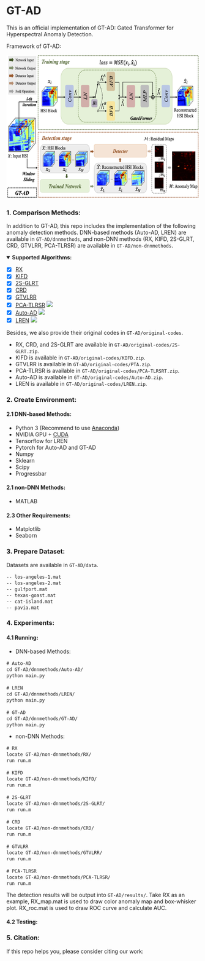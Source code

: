 # GT-AD

This is an official implementation of GT-AD: Gated Transformer for Hyperspectral Anomaly Detection.

Framework of GT-AD:

<img src="framework.png" width=600 height=375>

### 1. Comparison Methods:

In addition to GT-AD, this repo includes the implementation of the following anomaly detection methods. DNN-based methods (Auto-AD, LREN) are available in `GT-AD/dnnmethods`, and non-DNN methods (RX, KIFD, 2S-GLRT, CRD, GTVLRR, PCA-TLRSR) are available in `GT-AD/non-dnnmethods`.

<details open>
<summary><b>Supported Algorithms:</b></summary>

* [x] [RX](https://ieeexplore.ieee.org/stamp/stamp.jsp?tp=&arnumber=60107)
* [x] [KIFD](https://ieeexplore.ieee.org/stamp/stamp.jsp?tp=&arnumber=8833502)
* [x] [2S-GLRT](https://ieeexplore.ieee.org/stamp/stamp.jsp?tp=&arnumber=9404853)
* [x] [CRD](https://ieeexplore.ieee.org/stamp/stamp.jsp?tp=&arnumber=6876207)
* [x] [GTVLRR](https://ieeexplore.ieee.org/stamp/stamp.jsp?tp=&arnumber=8833518)
* [x] [PCA-TLRSR](https://ieeexplore.ieee.org/stamp/stamp.jsp?tp=&arnumber=9781337)  [![](https://img.shields.io/badge/-Github-blue)](https://github.com/MinghuaWang123/PCA-TLRSR)
* [x] [Auto-AD](https://ieeexplore.ieee.org/stamp/stamp.jsp?tp=&arnumber=9382262) [![](https://img.shields.io/badge/-Github-blue)](https://github.com/RSIDEA-WHU2020/Auto-AD)
* [x] [LREN](https://ojs.aaai.org/index.php/AAAI/article/view/16536)  [![](https://img.shields.io/badge/-Github-blue)](https://github.com/xdjiangkai/LREN)

</details>
  
Besides, we also provide their original codes in `GT-AD/original-codes`.
- RX, CRD, and 2S-GLRT are available in `GT-AD/original-codes/2S-GLRT.zip`. 
- KIFD is available in `GT-AD/original-codes/KIFD.zip`.
- GTVLRR is available in `GT-AD/original-codes/PTA.zip`.
- PCA-TLRSR is available in `GT-AD/original-codes/PCA-TLRSRT.zip`.
- Auto-AD is available in `GT-AD/original-codes/Auto-AD.zip`.
- LREN is available in `GT-AD/original-codes/LREN.zip`.

### 2. Create Environment:
#### 2.1 DNN-based Methods:

- Python 3 (Recommend to use [Anaconda](https://www.anaconda.com/download/#linux))
- NVIDIA GPU + [CUDA](https://developer.nvidia.com/cuda-downloads)
- Tensorflow for LREN
- Pytorch for Auto-AD and GT-AD
- Numpy
- Sklearn
- Scipy
- Progressbar

#### 2.1 non-DNN Methods:

- MATLAB

#### 2.3 Other Requirements:

- Matplotlib
- Seaborn

### 3. Prepare Dataset:

Datasets are available in `GT-AD/data`.
```shell
-- los-angeles-1.mat
-- los-angeles-2.mat
-- gulfport.mat
-- texas-goast.mat
-- cat-island.mat
-- pavia.mat

```


### 4. Experiments:
#### 4.1 Running: 

- DNN-based Methods:

```shell
# Auto-AD
cd GT-AD/dnnmethods/Auto-AD/
python main.py 

# LREN
cd GT-AD/dnnmethods/LREN/
python main.py 

# GT-AD
cd GT-AD/dnnmethods/GT-AD/
python main.py 
```

- non-DNN Methods:

```shell
# RX
locate GT-AD/non-dnnmethods/RX/
run run.m 

# KIFD
locate GT-AD/non-dnnmethods/KIFD/
run run.m 

# 2S-GLRT
locate GT-AD/non-dnnmethods/2S-GLRT/
run run.m 

# CRD
locate GT-AD/non-dnnmethods/CRD/
run run.m

# GTVLRR
locate GT-AD/non-dnnmethods/GTVLRR/
run run.m

# PCA-TLRSR
locate GT-AD/non-dnnmethods/PCA-TLRSR/
run run.m
```

The detection results will be output into `GT-AD/results/`. Take RX as an example, RX_map.mat is used to draw color anomaly map and box-whisker plot. RX_roc.mat is used to draw ROC curve and calculate AUC.

#### 4.2 Testing:


### 5. Citation:

If this repo helps you, please consider citing our work:
